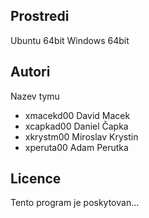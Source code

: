 Prostredi
---------

Ubuntu 64bit
Windows 64bit

Autori
------

Nazev tymu
- xmacekd00 David Macek 
- xcapkad00 Daniel Čapka 
- xkrystm00 Miroslav Krystin 
- xperuta00 Adam Perutka 

Licence
-------

Tento program je poskytovan...
